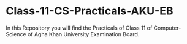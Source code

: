 # Class-11-CS-Practicals-AKU-EB
In this Repository you will find the Practicals of Class 11 of Computer-Science of Agha Khan University Examination Board.
